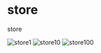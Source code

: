 # store
store

![store1](https://github.com/AnatPitimson/store/assets/88483910/501a443c-c85e-42a3-baa0-fd5d78490170)
![store10](https://github.com/AnatPitimson/store/assets/88483910/e98affaf-5361-4228-bbd5-882da49fb3ac)
![store100](https://github.com/AnatPitimson/store/assets/88483910/8ebe162a-abd5-416f-a9c8-38a334206076)
